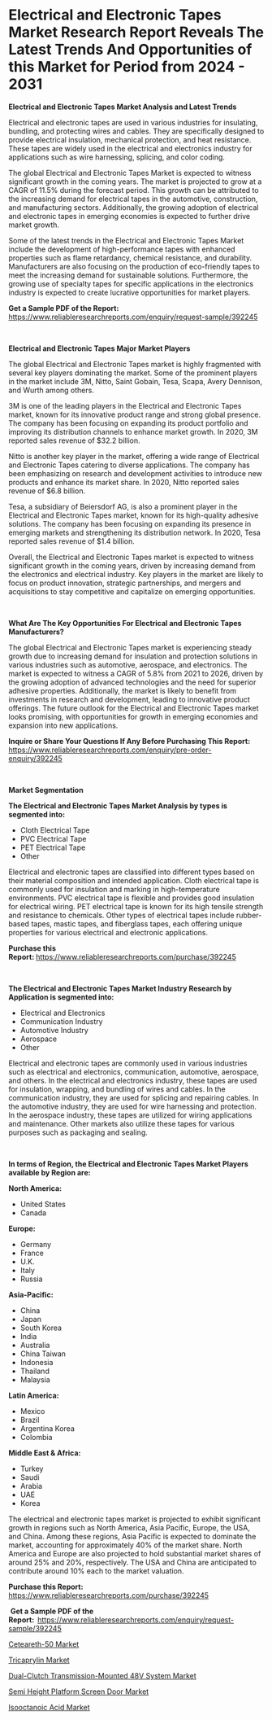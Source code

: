 <p><h1>Electrical and Electronic Tapes Market Research Report Reveals The Latest Trends And Opportunities of this Market for Period from 2024 - 2031</h1></p><p><strong>Electrical and Electronic Tapes Market Analysis and Latest Trends</strong></p>
<p><p>Electrical and electronic tapes are used in various industries for insulating, bundling, and protecting wires and cables. They are specifically designed to provide electrical insulation, mechanical protection, and heat resistance. These tapes are widely used in the electrical and electronics industry for applications such as wire harnessing, splicing, and color coding.</p><p>The global Electrical and Electronic Tapes Market is expected to witness significant growth in the coming years. The market is projected to grow at a CAGR of 11.5% during the forecast period. This growth can be attributed to the increasing demand for electrical tapes in the automotive, construction, and manufacturing sectors. Additionally, the growing adoption of electrical and electronic tapes in emerging economies is expected to further drive market growth.</p><p>Some of the latest trends in the Electrical and Electronic Tapes Market include the development of high-performance tapes with enhanced properties such as flame retardancy, chemical resistance, and durability. Manufacturers are also focusing on the production of eco-friendly tapes to meet the increasing demand for sustainable solutions. Furthermore, the growing use of specialty tapes for specific applications in the electronics industry is expected to create lucrative opportunities for market players.</p></p>
<p><strong>Get a Sample PDF of the Report:&nbsp;</strong> <a href="https://www.reliableresearchreports.com/enquiry/request-sample/392245">https://www.reliableresearchreports.com/enquiry/request-sample/392245</a></p>
<p>&nbsp;</p>
<p><strong>Electrical and Electronic Tapes Major Market Players</strong></p>
<p><p>The global Electrical and Electronic Tapes market is highly fragmented with several key players dominating the market. Some of the prominent players in the market include 3M, Nitto, Saint Gobain, Tesa, Scapa, Avery Dennison, and Wurth among others.</p><p>3M is one of the leading players in the Electrical and Electronic Tapes market, known for its innovative product range and strong global presence. The company has been focusing on expanding its product portfolio and improving its distribution channels to enhance market growth. In 2020, 3M reported sales revenue of $32.2 billion.</p><p>Nitto is another key player in the market, offering a wide range of Electrical and Electronic Tapes catering to diverse applications. The company has been emphasizing on research and development activities to introduce new products and enhance its market share. In 2020, Nitto reported sales revenue of $6.8 billion.</p><p>Tesa, a subsidiary of Beiersdorf AG, is also a prominent player in the Electrical and Electronic Tapes market, known for its high-quality adhesive solutions. The company has been focusing on expanding its presence in emerging markets and strengthening its distribution network. In 2020, Tesa reported sales revenue of $1.4 billion.</p><p>Overall, the Electrical and Electronic Tapes market is expected to witness significant growth in the coming years, driven by increasing demand from the electronics and electrical industry. Key players in the market are likely to focus on product innovation, strategic partnerships, and mergers and acquisitions to stay competitive and capitalize on emerging opportunities.</p></p>
<p>&nbsp;</p>
<p><strong>What Are The Key Opportunities For Electrical and Electronic Tapes Manufacturers?</strong></p>
<p><p>The global Electrical and Electronic Tapes market is experiencing steady growth due to increasing demand for insulation and protection solutions in various industries such as automotive, aerospace, and electronics. The market is expected to witness a CAGR of 5.8% from 2021 to 2026, driven by the growing adoption of advanced technologies and the need for superior adhesive properties. Additionally, the market is likely to benefit from investments in research and development, leading to innovative product offerings. The future outlook for the Electrical and Electronic Tapes market looks promising, with opportunities for growth in emerging economies and expansion into new applications.</p></p>
<p><strong>Inquire or Share Your Questions If Any Before Purchasing This Report:</strong> <a href="https://www.reliableresearchreports.com/enquiry/pre-order-enquiry/392245">https://www.reliableresearchreports.com/enquiry/pre-order-enquiry/392245</a></p>
<p>&nbsp;</p>
<p><strong>Market Segmentation</strong></p>
<p><strong>The Electrical and Electronic Tapes Market Analysis by types is segmented into:</strong></p>
<p><ul><li>Cloth Electrical Tape</li><li>PVC Electrical Tape</li><li>PET Electrical Tape</li><li>Other</li></ul></p>
<p><p>Electrical and electronic tapes are classified into different types based on their material composition and intended application. Cloth electrical tape is commonly used for insulation and marking in high-temperature environments. PVC electrical tape is flexible and provides good insulation for electrical wiring. PET electrical tape is known for its high tensile strength and resistance to chemicals. Other types of electrical tapes include rubber-based tapes, mastic tapes, and fiberglass tapes, each offering unique properties for various electrical and electronic applications.</p></p>
<p><strong>Purchase this Report:&nbsp;</strong><a href="https://www.reliableresearchreports.com/purchase/392245">https://www.reliableresearchreports.com/purchase/392245</a></p>
<p>&nbsp;</p>
<p><strong>The Electrical and Electronic Tapes Market Industry Research by Application is segmented into:</strong></p>
<p><ul><li>Electrical and Electronics</li><li>Communication Industry</li><li>Automotive Industry</li><li>Aerospace</li><li>Other</li></ul></p>
<p><p>Electrical and electronic tapes are commonly used in various industries such as electrical and electronics, communication, automotive, aerospace, and others. In the electrical and electronics industry, these tapes are used for insulation, wrapping, and bundling of wires and cables. In the communication industry, they are used for splicing and repairing cables. In the automotive industry, they are used for wire harnessing and protection. In the aerospace industry, these tapes are utilized for wiring applications and maintenance. Other markets also utilize these tapes for various purposes such as packaging and sealing.</p></p>
<p>&nbsp;</p>
<p><strong>In terms of Region, the Electrical and Electronic Tapes Market Players available by Region are:</strong></p>
<p>
    <p> <strong> North America: </strong>
        <ul>
            <li>United States</li>
            <li>Canada</li>
        </ul>
        </p> 
    <p> <strong> Europe: </strong>
        <ul>
            <li>Germany</li>
            <li>France</li>
            <li>U.K.</li>
            <li>Italy</li>
            <li>Russia</li>
        </ul>
        </p> 
    <p> <strong> Asia-Pacific: </strong>
        <ul>
            <li>China</li>
            <li>Japan</li>
            <li>South Korea</li>
            <li>India</li>
            <li>Australia</li>
            <li>China Taiwan</li>
            <li>Indonesia</li>
            <li>Thailand</li>
            <li>Malaysia</li>
        </ul>
        </p> 
    <p> <strong> Latin America: </strong>
        <ul>
            <li>Mexico</li>
            <li>Brazil</li>
            <li>Argentina Korea</li>
            <li>Colombia</li>
        </ul>
        </p> 
    <p> <strong> Middle East & Africa: </strong>
        <ul>
            <li>Turkey</li>
            <li>Saudi</li>
            <li>Arabia</li>
            <li>UAE</li>
            <li>Korea</li>
        </ul>
    </p>
    </p>
<p><p>The electrical and electronic tapes market is projected to exhibit significant growth in regions such as North America, Asia Pacific, Europe, the USA, and China. Among these regions, Asia Pacific is expected to dominate the market, accounting for approximately 40% of the market share. North America and Europe are also projected to hold substantial market shares of around 25% and 20%, respectively. The USA and China are anticipated to contribute around 10% each to the market valuation.</p></p>
<p><strong>Purchase this Report: </strong><a href="https://www.reliableresearchreports.com/purchase/392245">https://www.reliableresearchreports.com/purchase/392245</a></p>
<p>&nbsp;<strong>Get a Sample PDF of the Report:&nbsp;&nbsp;</strong><a href="https://www.reliableresearchreports.com/enquiry/request-sample/392245">https://www.reliableresearchreports.com/enquiry/request-sample/392245</a></p>
<p><strong></strong></p>
<p><p><a href="https://github.com/pjcfca/Market-Research-Report-List-1/blob/main/ceteareth-50-market.md">Ceteareth-50 Market</a></p><p><a href="https://github.com/johnbach50/Market-Research-Report-List-2/blob/main/tricaprylin-market.md">Tricaprylin Market</a></p><p><a href="https://butternut-bug-553.notion.site/Dual-Clutch-Transmission-Mounted-48V-System-Market-Research-Report-The-Key-To-Successful-Business-S-1648a7c2dc824a41a726465949c1363e">Dual-Clutch Transmission-Mounted 48V System Market</a></p><p><a href="https://invited-way-688.notion.site/Semi-Height-Platform-Screen-Door-Market-Size-Market-Trends-and-Growth-Outlook-forecasted-for-perio-d926365aa37e4abe8575d39f9da20dfb">Semi Height Platform Screen Door Market</a></p><p><a href="https://view.publitas.com/reportprime-1/isooctanoic-acid-market-offers-provide-insightful-data-for-the-time-period-from-2024-to-2031-and-also-provide-analysis-based-on-application-type-and-region/">Isooctanoic Acid Market</a></p></p>